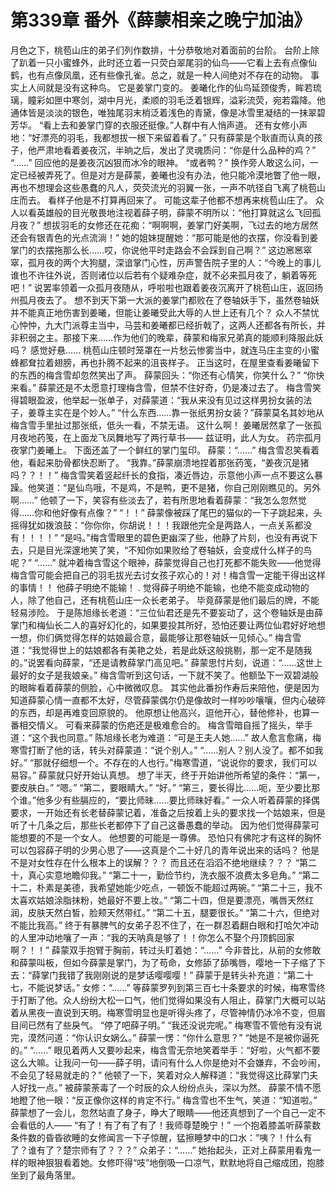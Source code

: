 # 第339章 番外《薛蒙相亲之晚宁加油》
月色之下，桃苞山庄的弟子们列作数排，十分恭敬地对着面前的台阶。
台阶上除了趴着一只小蜜蜂外，此时还立着一只荧白翠尾羽的仙鸟——它看上去有点像仙鹤，也有点像凤凰，还有些像孔雀。总之，就是一种人间绝对不存在的动物。
事实上人间就是没有这种鸟。
它是姜掌门变的。
姜曦化作的仙鸟延颈俊秀，眸若琉璃，瞳彩如匣中寒剑，湖中月光，柔顺的羽毛泛着银辉，溢彩流荧，宛若霜降。他通体皆是淡淡的银色，唯独尾羽末梢泛着浅色的青黛，像是冰雪里凝结的一抹翠碧芳华。
“看上去和姜掌门穿的衣服还挺像。”人群中有人悄声道。
还有女修小声地：“好漂亮的羽毛，我都想拔一根下来留着看了。”
只有薛蒙是个耿直而认真的孩子，他严肃地看着姜夜沉，半晌之后，发出了灵魂质问：“你是什么品种的鸡？”
“……”
回应他的是姜夜沉凶狠而冰冷的眼神。
“或者鸭？”
换作旁人敢这么问，一定已经被弄死了。但是对方是薛蒙，姜曦也没有办法，他只能冷漠地瞥了他一眼，再也不想理会这些愚蠢的凡人，荧荧流光的羽翼一张，一声不吭径自飞离了桃苞山庄而去。
看样子他是不打算再回来了。
可能这辈子他都不想再来桃苞山庄了。
众人以看英雄般的目光敬畏地注视着薛子明，薛蒙不明所以：“他打算就这么飞回孤月夜？”
想拔羽毛的女修还在花痴：“啊啊啊，姜掌门好美啊，飞过去的地方居然还会有银青色的光点流淌！”
她的姐妹提醒她：“那可能是他的衣摆，你没看到姜掌门的衣摆拖那么长……哎，你说他平时走路会不会踩到自己啊？”
这边窸窸窣窣，孤月夜的两个大狗腿，深谙掌门心性，厉声警告院子里的人：“今晚上的事儿谁也不许往外说，否则诸位以后若有个疑难杂症，就不必来孤月夜了，躺着等死吧！”
说罢率领着一众孤月夜随从，呼啦啦也跟着姜夜沉离开了桃苞山庄，返回扬州孤月夜去了。
想不到天下第一大派的姜掌门都败在了卷轴妖手下，虽然卷轴妖并不能真正地伤害到姜曦，但能让姜曦受此大辱的人世上还有几个？
众人不禁忧心忡忡，九大门派尊主当中，马芸和姜曦都已经折戟了，这两人还都各有所长，并非积弱之主。那接下来……作为他们的晚辈，薛蒙和梅家兄弟真的能顺利降服此妖吗？
感觉好悬……
桃苞山庄顿时笼罩在一片愁云惨雾当中，就连马庄主变的小蜜蜂都耷拉着翅膀，再也扑腾不起来的沮丧样子。
正当这时，在屋里查看姜曦留下的东西的梅含雪却忽然笑出了声。
薛蒙回头：“你还有心情笑，你笑什么？”
“你快来看。”
薛蒙还是不太愿意打理梅含雪，但禁不住好奇，仍是凑过去了。
梅含雪笑得碧眼盈波，他举起一张单子，对薛蒙道：“我从来没有见过这样男扮女装的法子，姜尊主实在是个妙人。”
“什么东西……靠一张纸男扮女装？”薛蒙莫名其妙地从梅含雪手里扯过那张纸，低头一看，不禁无语。
这什么啊！
姜曦居然拿了一张孤月夜地药笺，在上面龙飞凤舞地写了两行草书——
兹证明，此人为女。
药宗孤月夜掌门姜曦上。
下面还盖了一个鲜红的掌门玺印。
薛蒙：“……”
梅含雪忍笑看着他，看起来肋骨都快忍断了。
“我靠。”薛蒙崩溃地捏着那张药笺，“姜夜沉是猪吗？？！！”
梅含雪笑着竖起纤长的食指，凑近唇边，示意他小声一点不要这么暴躁。他笑道：“是仙鸟哦，不是鸡，不是鸭，更不是猪，你自己刚刚瞧见的。另外啊……”
他顿了一下，笑容有些淡去了，若有所思地看着薛蒙：“我怎么忽然觉得……你和他好像有点像？”
“！！”
薛蒙像被踩了尾巴的猫似的一下子跳起来，头摇得犹如拨浪鼓：“你你你，你胡说！！！我跟他完全是两路人，一点关系都没有！！！！”
“是吗。”梅含雪眼里的碧色更幽深了些，他静了片刻，也没有再说下去，只是目光深邃地笑了笑，“不知你如果败给了卷轴妖，会变成什么样子的鸟呢？”
“……”
就冲着梅含雪这个眼神，薛蒙觉得自己也打死都不能失败——他觉得梅含雪可能会把自己的羽毛拔光去讨女孩子欢心的！对！梅含雪一定能干得出这样的事情！！
他薛子明绝不能输！
.
觉得薛子明绝不能输，也绝不能变成动物的人，除了他自己，还有桃苞山庄一众长老弟子。
毕竟薛蒙是他们最后的牌，不能轻易涉险。
于是陈旭缘长老道：“三位仙君还是先不要妄动了，这个卷轴妖是由薛掌门和梅仙长二人的喜好幻化的，如果要投其所好，恐怕还要让两位仙君好好地想一想，你们俩觉得怎样的姑娘最合意，最能够让那卷轴妖一见倾心。”
梅含雪道：“我觉得世上的姑娘都各有美艳之处，若是此妖这般挑剔，那一定不是随我的。”说罢看向薛蒙，“还是请教薛掌门高见吧。”
薛蒙思忖片刻，说道：“……这世上最好的女子是我娘亲。”
梅含雪听到这句话，一下就不笑了。他额坠下一双碧湖般的眼眸看着薛蒙的侧脸，心中微微叹息。
其实他此番扮作寿后来陪他，便是因为知道薛蒙心情一直都不太好，尽管薛蒙偶尔仍是像故时一样吵吵嚷嚷，但内心破碎的东西，却是再难变回原貌的。
他原想让他高兴，逗他开心，替他修补，也算一番相交情义。
可看来薛蒙的伤疤还是极难愈合的。
梅含雪暗自摇了摇头，举手道：“这个我也同意。”
陈旭缘长老为难道：“可是王夫人她……”
故人愈言愈痛，梅寒雪打断了他的话，转头对薛蒙道：“说个别人。”
“……别人？别人没了。都不如我好。”
“那就仔细想一个。不存在的人也行。”梅寒雪道，“说说你的要求，我们可以易容。”
薛蒙就只好开始认真想。
想了半天，终于开始讲他所希望的条件：“第一，要皮肤白。”
“嗯。”
“第二，要眼睛大。”
“好。”
“第三，要长得比……呃，至少要比那个谁。”他多少有些膈应的，“要比师昧……要比师昧好看。”
一众人听着薛蒙的择偶要求，一开始还有长老替薛蒙记着，准备之后按着上头的要求找一个姑娘来，但是听了十几条之后，那些长老都停下了自己这番愚蠢的举动。
因为他们觉得薛蒙可能想要的不是一个女人。
他想要的可能是一尊佛。
恐怕只有佛陀才有这样的胸怀可以包容薛子明的少男心思了——这真是个二十好几的青年说出来的话吗？
他是不是对女性存在什么根本上的误解？？？
而且还在滔滔不绝地继续？？？
“第二十，真心实意地瞻仰我。”
“第二十一，勤俭节约，洗衣服不浪费太多皂角。”
“第二十二，朴素是美德，我希望她能少吃点，一顿饭不能超过两碗。”
“第二十三，我不太喜欢姑娘涂脂抹粉，她最好不要上妆。”
“第二十四，但是要漂亮，嘴唇天然红润，皮肤天然白皙，脸颊天然带红。”
“第二十五，腿要很长。”
“第二十六，但绝对不能比我高。”
终于有暴脾气的女弟子忍不住了，在一群忍着翻白眼和打哈欠冲动的人里冲动地嚷了一声：“我的天呐真是够了！！你怎么不娶个丹顶鹤回家啊？！！”
薛蒙双手抱臂于胸前，转过头盯着她：“……”
今非昔比，从前的女修敢和薛蒙叫板，但如今薛蒙是掌门，为了苟命，女修舔了舔嘴唇，嘤地一下子缩了下去：“薛掌门我错了我刚刚说的是梦话嘤嘤嘤！”
薛蒙于是转头补充道：“第二十七，不能说梦话。”
女修：“……”
等薛蒙罗列到第三百七十条要求的时候，梅寒雪终于打断了他。众人纷纷大松一口气，他们觉得如果没有人阻止，薛掌门大概可以站着从黑夜一直说到天明。梅寒雪明显也是听得头疼了，尽管神情仍冰冷不变，但眉目间已然有了些戾气。
“停了吧薛子明。”
“我还没说完呢。”
梅寒雪不管他有没有说完，漠然问道：“你认识女娲么。”
薛蒙一愣：“你什么意思？”
“她是不是被你逼死的。”
“……”
眼见着两人又要吵起来，梅含雪无奈地笑着举手：“好啦，火气都不要这么大嘛。让我问一句——薛子明，请问有什么人你是绝对不会嫌弃，不会吵闹，不会见了轻易就走的？”
他顿了一下，笑着对众人解释道：“我觉得这比薛掌门夫人好找一点。”
被薛蒙荼毒了一个时辰的众人纷纷点头，深以为然。
薛蒙不情不愿地瞪了他一眼：“反正像你这样的肯定不行。”
梅含雪也不生气，笑道：“知道啦。”
薛蒙想了一会儿，忽然站直了身子，睁大了眼睛——他还真想到了一个自己一定不会看低的人——
“有了！有了有了有了！我师尊楚晚宁！”
一个抱着膝盖听薛蒙数条件数的昏昏欲睡的女修闻言一下子惊醒，猛擦睡梦中的口水：“咦？！什么有了？谁有了？楚宗师有了？？？”
众弟子：“……”
她抬起头，正对上薛蒙用看鬼一样的眼神狠狠看着她。女修吓得“吱”地倒吸一口凉气，默默地将自己缩成团，抱膝坐到了最角落里。
